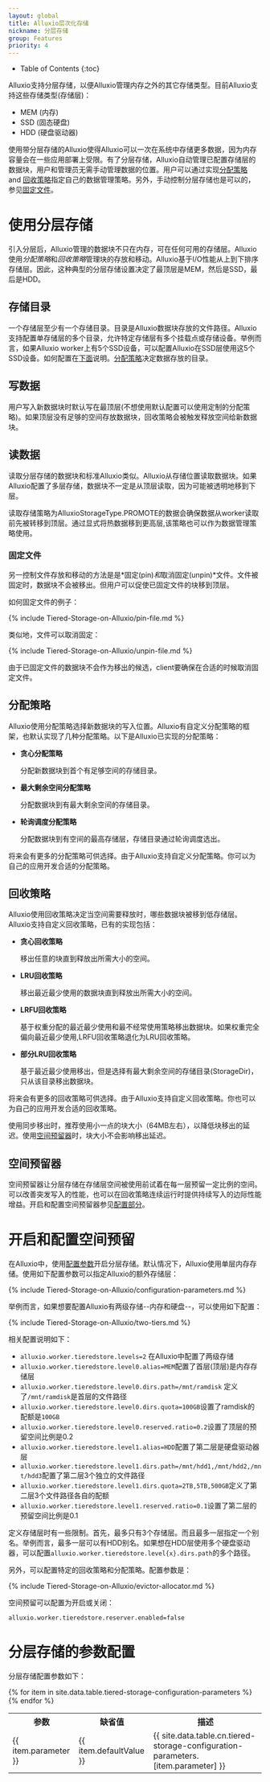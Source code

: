 ```yaml
---
layout: global
title: Alluxio层次化存储
nickname: 分层存储
group: Features
priority: 4
---
```


* Table of Contents
{:toc}

Alluxio支持分层存储，以便Alluxio管理内存之外的其它存储类型。目前Alluxio支持这些存储类型(存储层)：

* MEM (内存)
* SSD (固态硬盘)
* HDD (硬盘驱动器)

使用带分层存储的Alluxio使得Alluxio可以一次在系统中存储更多数据，因为内存容量会在一些应用部署上受限。有了分层存储，Alluxio自动管理已配置存储层的数据块，用户和管理员无需手动管理数据的位置。用户可以通过实现[分配策略](#allocators) and [回收策略](#evictors)指定自己的数据管理策略。另外，手动控制分层存储也是可以的，参见[固定文件](#pinning-files)。

# 使用分层存储

引入分层后，Alluxio管理的数据块不只在内存，可在任何可用的存储层。Alluxio使用*分配策略*和*回收策略*管理块的存放和移动。Alluxio基于I/O性能从上到下排序存储层。因此，这种典型的分层存储设置决定了最顶层是MEM，然后是SSD，最后是HDD。

## 存储目录

一个存储层至少有一个存储目录。目录是Alluxio数据块存放的文件路径。Alluxio支持配置单存储层的多个目录，允许特定存储层有多个挂载点或存储设备。举例而言，如果Alluxio worker上有5个SSD设备，可以配置Alluxio在SSD层使用这5个SSD设备。如何配置在[下面](#enabling-and-configuring-tiered-storage)说明。[分配策略](#allocators)决定数据存放的目录。

## 写数据

用户写入新数据块时默认写在最顶层(不想使用默认配置可以使用定制的分配策略)。如果顶层没有足够的空间存放数据块，回收策略会被触发释放空间给新数据块。

## 读数据

读取分层存储的数据块和标准Alluxio类似。Alluxio从存储位置读取数据块。如果Alluxio配置了多层存储，数据块不一定是从顶层读取，因为可能被透明地移到下层。

读取存储策略为AlluxioStorageType.PROMOTE的数据会确保数据从worker读取前先被转移到顶层。通过显式将热数据移到更高层,该策略也可以作为数据管理策略使用。

### 固定文件

另一控制文件存放和移动的方法是是*固定(pin)*和*取消固定(unpin)*文件。文件被固定时，数据块不会被移出。但用户可以促使已固定文件的块移到顶层。

如何固定文件的例子：

{% include Tiered-Storage-on-Alluxio/pin-file.md %}

类似地，文件可以取消固定：

{% include Tiered-Storage-on-Alluxio/unpin-file.md %}

由于已固定文件的数据块不会作为移出的候选，client要确保在合适的时候取消固定文件。

## 分配策略

Alluxio使用分配策略选择新数据块的写入位置。Alluxio有自定义分配策略的框架，也默认实现了几种分配策略。以下是Alluxio已实现的分配策略：

* **贪心分配策略**

    分配新数据块到首个有足够空间的存储目录。

* **最大剩余空间分配策略**

    分配数据块到有最大剩余空间的存储目录。

* **轮询调度分配策略**

    分配数据块到有空间的最高存储层，存储目录通过轮询调度选出。

将来会有更多的分配策略可供选择。由于Alluxio支持自定义分配策略。你可以为自己的应用开发合适的分配策略。

## 回收策略

Alluxio使用回收策略决定当空间需要释放时，哪些数据块被移到低存储层。Alluxio支持自定义回收策略，已有的实现包括：

* **贪心回收策略**

    移出任意的块直到释放出所需大小的空间。

* **LRU回收策略**

    移出最近最少使用的数据块直到释放出所需大小的空间。

* **LRFU回收策略**

    基于权重分配的最近最少使用和最不经常使用策略移出数据块。如果权重完全偏向最近最少使用,LRFU回收策略退化为LRU回收策略。

* **部分LRU回收策略**

    基于最近最少使用移出，但是选择有最大剩余空间的存储目录(StorageDir)，只从该目录移出数据块。

将来会有更多的回收策略可供选择。由于Alluxio支持自定义回收策略。你也可以为自己的应用开发合适的回收策略。 

使用同步移出时，推荐使用小一点的块大小（64MB左右），以降低块移出的延迟。使用[空间预留器](#space-reserver)时，块大小不会影响移出延迟。

## 空间预留器

空间预留器让分层存储在存储层空间被使用前试着在每一层预留一定比例的空间。可以改善突发写入的性能，也可以在回收策略连续运行时提供持续写入的边际性能增益。开启和配置空间预留器参见[配置部分](#enabling-and-configuring-tiered-storage)。

# 开启和配置空间预留

在Alluxio中，使用[配置参数](Configuration-Settings.html)开启分层存储。默认情况下，Alluxio使用单层内存存储。使用如下配置参数可以指定Alluxio的额外存储层：

{% include Tiered-Storage-on-Alluxio/configuration-parameters.md %}

举例而言，如果想要配置Alluxio有两级存储--内存和硬盘--，可以使用如下配置：

{% include Tiered-Storage-on-Alluxio/two-tiers.md %}

相关配置说明如下：

* `alluxio.worker.tieredstore.levels=2` 在Alluxio中配置了两级存储
* `alluxio.worker.tieredstore.level0.alias=MEM`配置了首层(顶层)是内存存储层
* `alluxio.worker.tieredstore.level0.dirs.path=/mnt/ramdisk` 定义了`/mnt/ramdisk`是首层的文件路径
* `alluxio.worker.tieredstore.level0.dirs.quota=100GB`设置了ramdisk的配额是`100GB`
* `alluxio.worker.tieredstore.level0.reserved.ratio=0.2`设置了顶层的预留空间比例是0.2
* `alluxio.worker.tieredstore.level1.alias=HDD`配置了第二层是硬盘驱动器层
* `alluxio.worker.tieredstore.level1.dirs.path=/mnt/hdd1,/mnt/hdd2,/mnt/hdd3`配置了第二层3个独立的文件路径
* `alluxio.worker.tieredstore.level1.dirs.quota=2TB,5TB,500GB`定义了第二层3个文件路径各自的配额
* `alluxio.worker.tieredstore.level1.reserved.ratio=0.1`设置了第二层的预留空间比例是0.1

定义存储层时有一些限制。首先，最多只有3个存储层。而且最多一层指定一个别名。举例而言，最多一层可以有HDD别名。如果想在HDD层使用多个硬盘驱动器，可以配置`alluxio.worker.tieredstore.level{x}.dirs.path`的多个路径。

另外，可以配置特定的回收策略和分配策略。配置参数是：

{% include Tiered-Storage-on-Alluxio/evictor-allocator.md %}

空间预留可以配置为开启或关闭：

    alluxio.worker.tieredstore.reserver.enabled=false

# 分层存储的参数配置

分层存储配置参数如下：

<table class="table table-striped">
<tr><th>参数</th><th>缺省值</th><th>描述</th></tr>
{% for item in site.data.table.tiered-storage-configuration-parameters %}
<tr>
<td>{{ item.parameter }}</td>
<td>{{ item.defaultValue }}</td>
<td>{{ site.data.table.cn.tiered-storage-configuration-parameters.[item.parameter] }}</td>
</tr>
{% endfor %}
</table>
